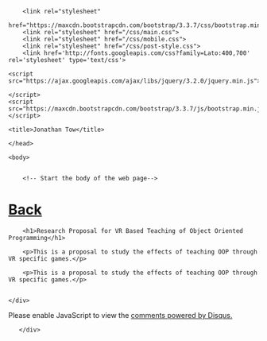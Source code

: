 <!DOCTYPE html>
<html>
    <head>
        <meta charset="UTF-8">
        <meta name="viewport" content="width=device-width, initial-scale=1">

        
        <link rel="stylesheet" 
            href="https://maxcdn.bootstrapcdn.com/bootstrap/3.3.7/css/bootstrap.min.css">
        <link rel="stylesheet" href="/css/main.css">
        <link rel="stylesheet" href="/css/mobile.css">
        <link rel="stylesheet" href="/css/post-style.css">
        <link href='http://fonts.googleapis.com/css?family=Lato:400,700' rel='stylesheet' type='text/css'>

    <script src="https://ajax.googleapis.com/ajax/libs/jquery/3.2.0/jquery.min.js"> 
        
    </script>  
    <script src="https://maxcdn.bootstrapcdn.com/bootstrap/3.3.7/js/bootstrap.min.js">
    </script>
        
    <title>Jonathan Tow</title>
    
    </head>
    
    <body>


        <!-- Start the body of the web page-->    

<top-section>  
    <div class = "head">
        <h1>                        
            <a href="/projects.html">
                Back
            </a>
        </h1>   
    </div>
</top-section>


<section>
    <div class="project">

        <h1>Research Proposal for VR Based Teaching of Object Oriented Programming</h1> 
        
        <p>This is a proposal to study the effects of teaching OOP through VR specific games.</p>

        <p>This is a proposal to study the effects of teaching OOP through VR specific games.</p>
        
        
    </div>
</section>
<!--    DISQUS SET UP         -->
     
<div id="disqus_thread"></div>
<script>

/**
*  RECOMMENDED CONFIGURATION VARIABLES: EDIT AND UNCOMMENT THE SECTION BELOW TO INSERT DYNAMIC VALUES FROM YOUR PLATFORM OR CMS.
*  LEARN WHY DEFINING THESE VARIABLES IS IMPORTANT: https://disqus.com/admin/universalcode/#configuration-variables*/
/*
var disqus_config = function () {
this.page.url = PAGE_URL;  // Replace PAGE_URL with your page's canonical URL variable
this.page.identifier = PAGE_IDENTIFIER; // Replace PAGE_IDENTIFIER with your page's unique identifier variable
};
*/
(function() { // DON'T EDIT BELOW THIS LINE
var d = document, s = d.createElement('script');
s.src = '//jonwot-github-io.disqus.com/embed.js';
s.setAttribute('data-timestamp', +new Date());
(d.head || d.body).appendChild(s);
})();
</script>
<noscript>Please enable JavaScript to view the <a href="https://disqus.com/?ref_noscript">comments powered by Disqus.</a></noscript>
                       
    
       </div>

</section>
<!--
   Footer 
    <footer>
    New York, New York <br>
     ©2015 Jonathan Tow
     <br>
     <br>
     <a href="https://github.com/JonWot"> GitHub</a> |

     <a href="quora.com"> Quora</a> |

     <a href="https://twitter.com/jonathantow2"> Twitter</a>
    </footer>
-->
  </div>
 </body>
</html>
